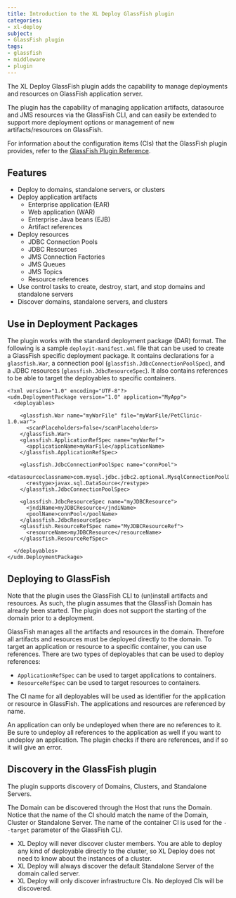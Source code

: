 ```yaml
---
title: Introduction to the XL Deploy GlassFish plugin
categories:
- xl-deploy
subject:
- GlassFish plugin
tags:
- glassfish
- middleware
- plugin
---
```


The XL Deploy GlassFish plugin adds the capability to manage deployments and resources on GlassFish application server.

The plugin has the capability of managing application artifacts, datasource and JMS resources via the GlassFish CLI, and can easily be extended to support more deployment options or management of new artifacts/resources on GlassFish.

For information about the configuration items (CIs) that the GlassFish plugin provides, refer to the [GlassFish Plugin Reference](/xl-deploy/latest/glassfishPluginManual.html).

## Features

* Deploy to domains, standalone servers, or clusters
* Deploy application artifacts
	* Enterprise application (EAR)
	* Web application (WAR)
	* Enterprise Java beans (EJB)
	* Artifact references
* Deploy resources
    * JDBC Connection Pools
	* JDBC Resources
	* JMS Connection Factories
	* JMS Queues
	* JMS Topics
	* Resource references
* Use control tasks to create, destroy, start, and stop domains and standalone servers
* Discover domains, standalone servers, and clusters

## Use in Deployment Packages

The plugin works with the standard deployment package (DAR) format. The following is a sample `deployit-manifest.xml` file that can be used to create a GlassFish specific deployment package. It contains declarations for a `glassfish.War`, a connection pool (`glassfish.JdbcConnectionPoolSpec`), and a JDBC resources (`glassfish.JdbcResourceSpec`). It also contains references to be able to target the deployables to specific containers.

    <?xml version="1.0" encoding="UTF-8"?>
    <udm.DeploymentPackage version="1.0" application="MyApp">
      <deployables>

        <glassfish.War name="myWarFile" file="myWarFile/PetClinic-1.0.war">
          <scanPlaceholders>false</scanPlaceholders>
        </glassfish.War>
        <glassfish.ApplicationRefSpec name="myWarRef">
          <applicationName>myWarFile</applicationName>
        </glassfish.ApplicationRefSpec>

        <glassfish.JdbcConnectionPoolSpec name="connPool">
          <datasourceclassname>com.mysql.jdbc.jdbc2.optional.MysqlConnectionPoolDataSource</datasourceclassname>
          <restype>javax.sql.DataSource</restype>
        </glassfish.JdbcConnectionPoolSpec>

        <glassfish.JdbcResourceSpec name="myJDBCResource">
          <jndiName>myJDBCResource</jndiName>
          <poolName>connPool</poolName>
        </glassfish.JdbcResourceSpec>
        <glassfish.ResourceRefSpec name="MyJDBCResourceRef">
          <resourceName>myJDBCResource</resourceName>
        </glassfish.ResourceRefSpec>

      </deployables>
    </udm.DeploymentPackage>

## Deploying to GlassFish

Note that the plugin uses the GlassFish CLI to (un)install artifacts and resources. As such, the plugin assumes that the GlassFish Domain has already been started. The plugin does not support the starting of the domain prior to a deployment.

GlassFish manages all the artifacts and resources in the domain. Therefore all artifacts and resources must be deployed directly to the domain.
To target an application or resource to a specific container, you can use references. There are two types of deployables that can be used to deploy references:

* `ApplicationRefSpec` can be used to target applications to containers.
* `ResourceRefSpec` can be used to target resources to containers.

The CI name for all deployables will be used as identifier for the application or resource in GlassFish. The applications and resources are referenced by name.

An application can only be undeployed when there are no references to it. Be sure to undeploy all references to the application as well if you want to undeploy an application. The plugin checks if there are references, and if so it will give an error.

## Discovery in the GlassFish plugin

The plugin supports discovery of Domains, Clusters, and Standalone Servers.

The Domain can be discovered through the Host that runs the Domain. Notice that the name of the CI should match the name of the Domain, Cluster or Standalone Server. The name of the container CI is used for the `--target` parameter of the GlassFish CLI.

* XL Deploy will never discover cluster members. You are able to deploy any kind of deployable directly to the cluster, so XL Deploy does not need to know about the instances of a cluster.
* XL Deploy will always discover the default Standalone Server of the domain called server.
* XL Deploy will only discover infrastructure CIs. No deployed CIs will be discovered.
